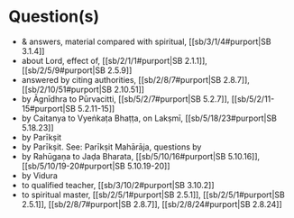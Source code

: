 # Question(s)

* & answers, material compared with spiritual, [[sb/3/1/4#purport|SB 3.1.4]]
* about Lord, effect of, [[sb/2/1/1#purport|SB 2.1.1]], [[sb/2/5/9#purport|SB 2.5.9]]
* answered by citing authorities, [[sb/2/8/7#purport|SB 2.8.7]], [[sb/2/10/51#purport|SB 2.10.51]]
* by Āgnīdhra to Pūrvacitti, [[sb/5/2/7#purport|SB 5.2.7]], [[sb/5/2/11-15#purport|SB 5.2.11-15]]
* by Caitanya to Vyeṅkaṭa Bhaṭṭa, on Lakṣmī, [[sb/5/18/23#purport|SB 5.18.23]]
* by Parīkṣit 
* by Parīkṣit. See: Parīkṣit Mahārāja, questions by 
* by Rahūgaṇa to Jaḍa Bharata, [[sb/5/10/16#purport|SB 5.10.16]], [[sb/5/10/19-20#purport|SB 5.10.19-20]]
* by Vidura 
* to qualified teacher, [[sb/3/10/2#purport|SB 3.10.2]]
* to spiritual master, [[sb/2/5/1#purport|SB 2.5.1]], [[sb/2/5/1#purport|SB 2.5.1]], [[sb/2/8/7#purport|SB 2.8.7]], [[sb/2/8/24#purport|SB 2.8.24]]
